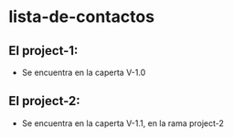 # lista-de-contactos
 
## El project-1:

- Se encuentra en la caperta V-1.0

## El project-2:

- Se encuentra en la caperta V-1.1, en la rama project-2